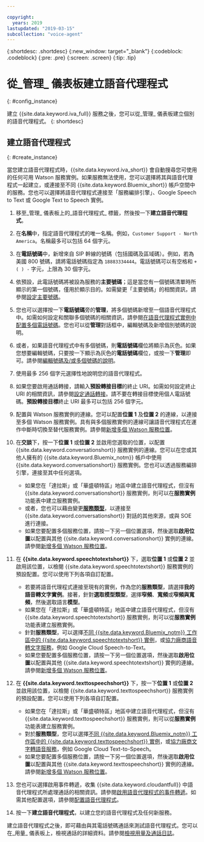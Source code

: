 ```yaml
---

copyright:
  years: 2019
lastupdated: "2019-03-15"
subcollection: "voice-agent"
---
```


{:shortdesc: .shortdesc}
{:new_window: target="_blank"}
{:codeblock: .codeblock}
{:pre: .pre}
{:screen: .screen}
{:tip: .tip}


# 從_管理_ 儀表板建立語音代理程式
{: #config_instance}

建立 {{site.data.keyword.iva_full}} 服務之後，您可以從_管理_ 儀表板建立個別的語音代理程式。
{: shortdesc}


## 建立語音代理程式
{: #create_instance}

當您建立語音代理程式時，{{site.data.keyword.iva_short}} 會自動搜尋您可使用的任何可用 Watson 服務實例。如果服務無法使用，您可以選擇將其與語音代理程式一起建立，或連接至不同 {{site.data.keyword.Bluemix_short}} 帳戶空間中的服務。您也可以選擇將語音代理程式連接至「服務編排引擎」、Google Speech to Text 或 Google Text to Speech 實例。

1. 移至_管理_ 儀表板上的_語音代理程式_ 標籤，然後按一下**建立語音代理程式**。

1. 在**名稱**中，指定語音代理程式的唯一名稱。例如，`Customer Support - North America`。名稱最多可以包括 64 個字元。

1. 在**電話號碼**中，新增來自 SIP 幹線的號碼（包括國碼及區域碼）。例如，若為美國 800 號碼，請將電話號碼指定為 `18883334444`。電話號碼可以有空格和 `+ ( ) -` 字元，上限為 30 個字元。

1. 依預設，此電話號碼將被設為服務的**主要號碼**；這是當您有一個號碼清單時所顯示的第一個號碼，僅用於顯示目的。如需變更「主要號碼」的相關資訊，請參閱[設定主要號碼](/docs/services/voice-agent?topic=voice-agent-multi_num#primary_num)。

1. 您也可以選擇按一下**電話號碼**旁的**管理**，將多個號碼新增至一個語音代理程式中。如需如何設定和關聯多個號碼的相關資訊，請參閱[在語音代理程式實例中配置多個電話號碼](/docs/services/voice-agent?topic=voice-agent-multi_num)。您也可以從**管理**對話框中，編輯號碼及新增個別號碼的說明。

1. 或者，如果語音代理程式中有多個號碼，則**電話號碼**欄位將顯示為灰色。如果您想要編輯號碼，只要按一下顯示為灰色的**電話號碼**欄位，或按一下**管理**即可。請參閱[編輯號碼及/或多個號碼的說明](/docs/services/voice-agent?topic=voice-agent-multi_num#edit_num)。

1. 使用最多 256 個字元選擇性地說明您的語音代理程式。

1. 如果您要啟用通話轉接，請輸入**預設轉接目標**的終止 URI。如需如何設定終止 URI 的相關資訊，請參閱[設定通話轉接](/docs/services/voice-agent?topic=voice-agent-call-transfer)。請不要在轉接目標使用個人電話號碼。**預設轉接目標**終止 URI 最多可以包括 256 個字元。

1. 配置與 Watson 服務實例的連線。您可以配置**位置 1** 及**位置 2** 的連線，以連接至多個 Watson 服務實例。具有與多個服務實例的連線可讓語音代理程式在運作中斷時切換至替代服務實例。請參閱[新增多個 Watson 服務位置](/docs/services/voice-agent?topic=voice-agent-disaster-recovery#add_location)。

1. 在**交談**下，按一下**位置 1** 或**位置 2** 並啟用您選取的位置，以配置 {{site.data.keyword.conversationshort}} 服務實例的連線。您可以在您或其他人擁有的 {{site.data.keyword.Bluemix_notm}} 帳戶中使用 {{site.data.keyword.conversationshort}} 服務實例。您也可以透過服務編排引擎，連接至其中任何選項。

   * 如果您在「達拉斯」或「華盛頓特區」地區中建立語音代理程式，但沒有 {{site.data.keyword.conversationshort}} 服務實例，則可以在**服務實例**功能表中建立服務實例。
   * 或者，您也可以藉由變更[**服務類型**](/docs/services/voice-agent?topic=voice-agent-other_service#other_service)，以連接至 {{site.data.keyword.conversationshort}} 對話的其他來源，或與 SOE 進行連接。
   * 如果您要配置多個服務位置，請按一下另一個位置選項，然後選取**啟用位置**以配置與其他 {{site.data.keyword.conversationshort}} 實例的連線。請參閱[新增多個 Watson 服務位置](/docs/services/voice-agent?topic=voice-agent-disaster-recovery#add_location)。

1. 在 **{{site.data.keyword.speechtotextshort}}** 下，選取**位置 1** 或**位置 2** 並啟用該位置，以檢閱 {{site.data.keyword.speechtotextshort}} 服務實例的預設配置。您可以使用下列各項自訂配置。
   * 若要將語音代理程式連接至現有的實例，作為您的**服務類型**，請選擇**我的語音轉文字實例**。接著，針對**選取模型類型**，選擇**窄頻**、**寬頻**或**窄頻與寬頻**，然後選取語言**模型**。
   * 如果您在「達拉斯」或「華盛頓特區」地區中建立語音代理程式，但沒有 {{site.data.keyword.speechtotextshort}} 服務實例，則可以從**服務實例**功能表建立服務實例。
   * 針對**服務類型**，可以選擇[不同 {{site.data.keyword.Bluemix_notm}} 工作區中的 {{site.data.keyword.speechtotextshort}} 實例](/docs/services/voice-agent?topic=voice-agent-other_service)，或[協力廠商語音轉文字服務](/docs/services/voice-agent?topic=voice-agent-third-party#third-party)，例如 Google Cloud Speech-to-Text。
   * 如果您要配置多個服務位置，請按一下另一個位置選項，然後選取**啟用位置**以配置與其他 {{site.data.keyword.speechtotextshort}} 實例的連線。請參閱[新增多個 Watson 服務位置](/docs/services/voice-agent?topic=voice-agent-disaster-recovery)。

1. 在 **{{site.data.keyword.texttospeechshort}}** 下，按一下**位置 1** 或**位置 2** 並啟用該位置，以檢閱 {{site.data.keyword.texttospeechshort}} 服務實例的預設配置。您可以使用下列各項自訂配置。
   * 如果您在「達拉斯」或「華盛頓特區」地區中建立語音代理程式，但沒有 {{site.data.keyword.texttospeechshort}} 服務實例，則可以從**服務實例**功能表建立服務實例。
   * 對於**服務類型**，您可以選擇[不同 {{site.data.keyword.Bluemix_notm}} 工作區中的 {{site.data.keyword.texttospeechshort}} 實例](/docs/services/voice-agent?topic=voice-agent-other_service)，或[協力廠商文字轉語音服務](/docs/services/voice-agent?topic=voice-agent-third-party)，例如 Google Cloud Text-to-Speech。
   * 如果您要配置多個服務位置，請按一下另一個位置選項，然後選取**啟用位置**以配置與其他 {{site.data.keyword.texttospeechshort}} 實例的連線。請參閱[新增多個 Watson 服務位置](/docs/services/voice-agent?topic=voice-agent-disaster-recovery)。

1. 您也可以選擇啟用事件轉遞，收集 {{site.data.keyword.cloudantfull}} 中語音代理程式所處理通話的相關資訊。請參閱[啟用語音代理程式的事件轉遞](/docs/services/voice-agent?topic=voice-agent-event_forwarding)。如需其他配置選項，請參閱[配置語音代理程式](/docs/services/voice-agent?topic=voice-agent-managing#configure_va)。

1. 按一下**建立語音代理程式**，以建立您的語音代理程式及任何新服務。

建立語音代理程式之後，即可藉由與其電話號碼通話來測試語音代理程式。您可以在_用量_ 儀表板上，檢視通話的詳細資料。請參閱[檢視用量及通話日誌](/docs/services/voice-agent?topic=voice-agent-logging)。   
